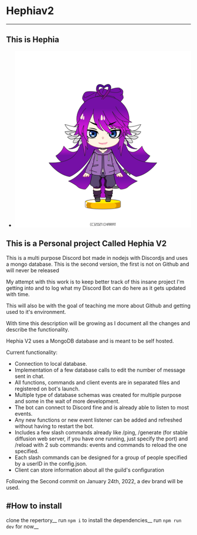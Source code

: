 # Hephiav2

---

## This is Hephia

-   ![Hephia Mascot](https://github.com/MaximeLaf29/Hephiav2/blob/main/mascot.png?raw=true)

## This is a Personal project Called Hephia V2

This is a multi purpose Discord bot made in nodejs with Discordjs and uses a mongo database. This is the second version, the first is not on Github and will never be released

My attempt with this work is to keep better track of this insane project I'm getting into and to log what my Discord Bot can do here as it gets updated with time.

This will also be with the goal of teaching me more about Github and getting used to it's environment.

With time this description will be growing as I document all the changes and describe the functionality.

Hephia V2 uses a MongoDB database and is meant to be self hosted.

Current functionality:

-   Connection to local database.
-   Implementation of a few database calls to edit the number of message sent in chat.
-   All functions, commands and client events are in separated files and registered on bot's launch.
-   Multiple type of database schemas was created for multiple purpose and some in the wait of more development.
-   The bot can connect to Discord fine and is already able to listen to most events.
-   Any new functions or new event listener can be added and refreshed without having to restart the bot.
-   Includes a few slash commands already like /ping, /generate (for stable diffusion web server, if you have one running, just specify the port) and /reload with 2 sub commands: events and commands to reload the one specified.
-   Each slash commands can be designed for a group of people specified by a userID in the config.json.
-   Client can store information about all the guild's configuration

Following the Second commit on January 24th, 2022, a dev brand will be used.

#How to install
---
clone the repertory__
run ``npm i`` to install the dependencies__
run ``npm run dev`` for now__
